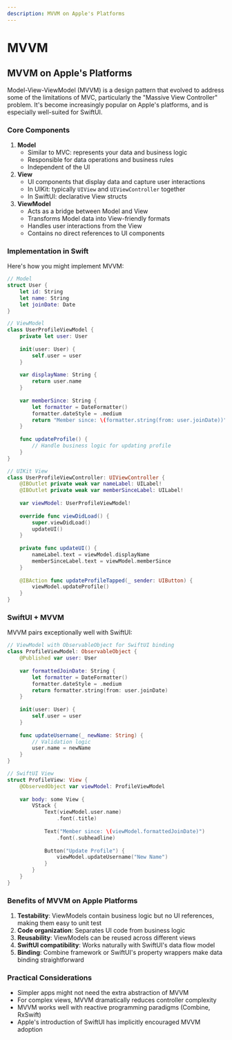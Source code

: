 ```yaml
---
description: MVVM on Apple's Platforms
---
```


# MVVM

## MVVM on Apple's Platforms

Model-View-ViewModel (MVVM) is a design pattern that evolved to address some of the limitations of MVC, particularly the "Massive View Controller" problem. It's become increasingly popular on Apple's platforms, and is especially well-suited for SwiftUI.

### Core Components

1. **Model**
   * Similar to MVC: represents your data and business logic
   * Responsible for data operations and business rules
   * Independent of the UI
2. **View**
   * UI components that display data and capture user interactions
   * In UIKit: typically `UIView` and `UIViewController` together
   * In SwiftUI: declarative View structs
3. **ViewModel**
   * Acts as a bridge between Model and View
   * Transforms Model data into View-friendly formats
   * Handles user interactions from the View
   * Contains no direct references to UI components

### Implementation in Swift

Here's how you might implement MVVM:

```swift
// Model
struct User {
    let id: String
    let name: String
    let joinDate: Date
}

// ViewModel
class UserProfileViewModel {
    private let user: User
    
    init(user: User) {
        self.user = user
    }
    
    var displayName: String {
        return user.name
    }
    
    var memberSince: String {
        let formatter = DateFormatter()
        formatter.dateStyle = .medium
        return "Member since: \(formatter.string(from: user.joinDate))"
    }
    
    func updateProfile() {
        // Handle business logic for updating profile
    }
}

// UIKit View
class UserProfileViewController: UIViewController {
    @IBOutlet private weak var nameLabel: UILabel!
    @IBOutlet private weak var memberSinceLabel: UILabel!
    
    var viewModel: UserProfileViewModel!
    
    override func viewDidLoad() {
        super.viewDidLoad()
        updateUI()
    }
    
    private func updateUI() {
        nameLabel.text = viewModel.displayName
        memberSinceLabel.text = viewModel.memberSince
    }
    
    @IBAction func updateProfileTapped(_ sender: UIButton) {
        viewModel.updateProfile()
    }
}
```

### SwiftUI + MVVM

MVVM pairs exceptionally well with SwiftUI:

```swift
// ViewModel with ObservableObject for SwiftUI binding
class ProfileViewModel: ObservableObject {
    @Published var user: User
    
    var formattedJoinDate: String {
        let formatter = DateFormatter()
        formatter.dateStyle = .medium
        return formatter.string(from: user.joinDate)
    }
    
    init(user: User) {
        self.user = user
    }
    
    func updateUsername(_ newName: String) {
        // Validation logic
        user.name = newName
    }
}

// SwiftUI View
struct ProfileView: View {
    @ObservedObject var viewModel: ProfileViewModel
    
    var body: some View {
        VStack {
            Text(viewModel.user.name)
                .font(.title)
            
            Text("Member since: \(viewModel.formattedJoinDate)")
                .font(.subheadline)
            
            Button("Update Profile") {
                viewModel.updateUsername("New Name")
            }
        }
    }
}
```

### Benefits of MVVM on Apple Platforms

1. **Testability**: ViewModels contain business logic but no UI references, making them easy to unit test
2. **Code organization**: Separates UI code from business logic
3. **Reusability**: ViewModels can be reused across different views
4. **SwiftUI compatibility**: Works naturally with SwiftUI's data flow model
5. **Binding**: Combine framework or SwiftUI's property wrappers make data binding straightforward

### Practical Considerations

* Simpler apps might not need the extra abstraction of MVVM
* For complex views, MVVM dramatically reduces controller complexity
* MVVM works well with reactive programming paradigms (Combine, RxSwift)
* Apple's introduction of SwiftUI has implicitly encouraged MVVM adoption
